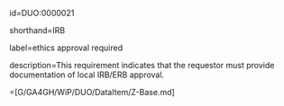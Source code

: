 id=DUO:0000021

shorthand=IRB

label=ethics approval required

description=This requirement indicates that the requestor must provide documentation of local IRB/ERB approval.

=[G/GA4GH/WiP/DUO/DataItem/Z-Base.md]
